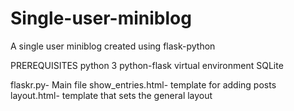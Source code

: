 # Single-user-miniblog
A single user miniblog created using flask-python

PREREQUISITES
python 3
python-flask
virtual environment
SQLite

flaskr.py- Main file
show_entries.html- template for adding posts
layout.html- template that sets the general layout



